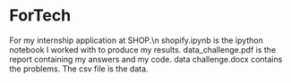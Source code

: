 # ForTech
For my internship application at SHOP.\n
shopify.ipynb is the ipython notebook I worked with to produce my results.
data_challenge.pdf is the report containing my answers and my code.
data challenge.docx contains the problems.
The csv file is the data.
